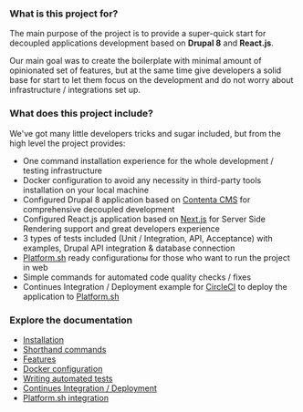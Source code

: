 ### What is this project for?

The main purpose of the project is to provide a super-quick start for decoupled applications development based on **Drupal 8** and **React.js**.

Our main goal was to create the boilerplate with minimal amount of opinionated set of features, but at the same time give developers a solid base for start to let them focus on the development and do not worry about infrastructure / integrations set up. 

### What does this project include?

We've got many little developers tricks and sugar included, but from the high level the project provides:

- One command installation experience for the whole development / testing infrastructure
- Docker configuration to avoid any necessity in third-party tools installation on your local machine
- Configured Drupal 8 application based on [Contenta CMS](http://www.contentacms.org) for comprehensive decoupled development
- Configured React.js application based on [Next.js]() for Server Side Rendering support and great developers experience
- 3 types of tests included (Unit / Integration, API, Acceptance) with examples, Drupal API integration & database connection
- [Platform.sh](https://platform.sh) ready configurationы for those who want to run the project in web
- Simple commands for automated code quality checks / fixes
- Continues Integration / Deployment example for [CircleCI](https://circleci.com) to deploy the application to [Platform.sh](https://platform.sh)

### Explore the documentation

- [Installation](install.md)
- [Shorthand commands](commands.md)
- [Features](features.md)
- [Docker configuration](docker.md)
- [Writing automated tests](tests.md)
- [Continues Integration / Deployment](ci.md)
- [Platform.sh integration](platformsh.md)


